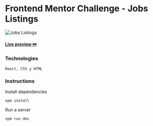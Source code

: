 # Frontend Mentor Challenge - Jobs Listings

![Jobs Listings](https://repository-images.githubusercontent.com/571321840/7dabf6d0-9836-4840-996b-c6f1a5ccf7d3)

#### [Live preview ⏮️]()

### Technologies

```
React, CSS y HTML
```

### Instructions

Install dependencies

```
npm install
```

Run a server

```
npm run dev
```
